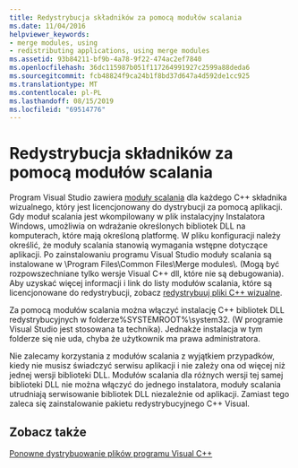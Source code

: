 ```yaml
---
title: Redystrybucja składników za pomocą modułów scalania
ms.date: 11/04/2016
helpviewer_keywords:
- merge modules, using
- redistributing applications, using merge modules
ms.assetid: 93b84211-bf9b-4a78-9f22-474ac2ef7840
ms.openlocfilehash: 36dc115987b051f117264991927c2599a88deda6
ms.sourcegitcommit: fcb48824f9ca24b1f8bd37d647a4d592de1cc925
ms.translationtype: MT
ms.contentlocale: pl-PL
ms.lasthandoff: 08/15/2019
ms.locfileid: "69514776"
---
```

# <a name="redistributing-components-by-using-merge-modules"></a>Redystrybucja składników za pomocą modułów scalania

Program Visual Studio zawiera [moduły scalania](/windows/win32/Msi/about-merge-modules) dla każdego C++ składnika wizualnego, który jest licencjonowany do dystrybucji za pomocą aplikacji. Gdy moduł scalania jest wkompilowany w plik instalacyjny Instalatora Windows, umożliwia on wdrażanie określonych bibliotek DLL na komputerach, które mają określoną platformę. W pliku konfiguracji należy określić, że moduły scalania stanowią wymagania wstępne dotyczące aplikacji. Po zainstalowaniu programu Visual Studio moduły scalania są instalowane w \Program Files\Common Files\Merge modules\\. (Mogą być rozpowszechniane tylko wersje Visual C++ dll, które nie są debugowania). Aby uzyskać więcej informacji i link do listy modułów scalania, które są licencjonowane do redystrybucji, zobacz [redystrybuuj pliki C++ wizualne](redistributing-visual-cpp-files.md).

Za pomocą modułów scalania można włączyć instalację C++ bibliotek DLL redystrybucyjnych w folderze%SYSTEMROOT%\system32\. (W programie Visual Studio jest stosowana ta technika). Jednakże instalacja w tym folderze się nie uda, chyba że użytkownik ma prawa administratora.

Nie zalecamy korzystania z modułów scalania z wyjątkiem przypadków, kiedy nie musisz świadczyć serwisu aplikacji i nie zależy ona od więcej niż jednej wersji biblioteki DLL. Modułów scalania dla różnych wersji tej samej biblioteki DLL nie można włączyć do jednego instalatora, moduły scalania utrudniają serwisowanie bibliotek DLL niezależnie od aplikacji. Zamiast tego zaleca się zainstalowanie pakietu redystrybucyjnego C++ Visual.

## <a name="see-also"></a>Zobacz także

[Ponowne dystrybuowanie plików programu Visual C++](redistributing-visual-cpp-files.md)
